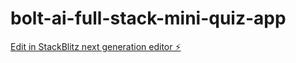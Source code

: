 # bolt-ai-full-stack-mini-quiz-app

[Edit in StackBlitz next generation editor ⚡️](https://stackblitz.com/~/github.com/Arious18/bolt-ai-full-stack-mini-quiz-app)